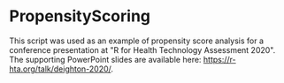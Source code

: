 # PropensityScoring
This script was used as an example of propensity score analysis for a conference presentation at "R for Health Technology Assessment 2020". The supporting PowerPoint slides are available here: https://r-hta.org/talk/deighton-2020/. 
